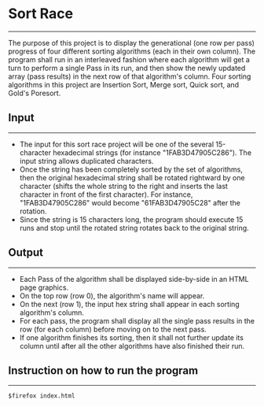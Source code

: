 # Sort Race
---
The purpose of this project is to display the generational (one row per pass)
progress of four different sorting algorithms (each in their own column). The
program shall run in an interleaved fashion where each algorithm will get a turn
to perform a single Pass in its run, and then show the newly updated array (pass
results) in the next row of that algorithm's column.
Four sorting algorithms in this project are Insertion Sort, Merge sort,
Quick sort, and Gold's Poresort.  

## Input
---
* The input for this sort race project will be one of the several 15-character
hexadecimal strings (for instance "1FAB3D47905C286"). The input string allows
duplicated characters.
* Once the string has been completely sorted by the set of algorithms, then the
original hexadecimal string shall be rotated rightward by one character (shifts
the whole string to the right and inserts the last character in front of the
first character). For instance, "1FAB3D47905C286" would become "61FAB3D47905C28"
after the rotation.
* Since the string is 15 characters long, the program should execute 15 runs
and stop until the rotated string rotates back to the original string.

## Output
---
* Each Pass of the algorithm shall be displayed side-by-side in an HTML page
graphics.
* On the top row (row 0), the algorithm's name will appear.
* On the next (row 1), the input hex string shall appear in each sorting algorithm's
column.
* For each pass, the program shall display all the single pass results in the row
(for each column) before moving on to the next pass.
* If one algorithm finishes its sorting, then it shall not further update its
column until after all the other algorithms have also finished their run.

## Instruction on how to run the program
---
```$firefox index.html```
